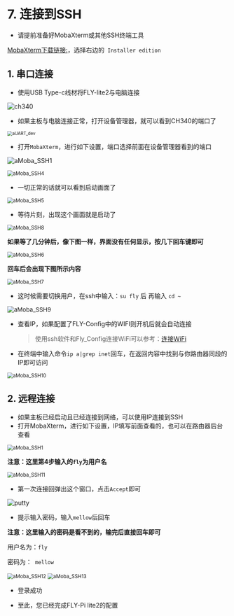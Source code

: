 

# 7. 连接到SSH

* 请提前准备好MobaXterm或其他SSH终端工具

[MobaXterm下载链接:](https://mobaxterm.mobatek.net/download-home-edition.html "点击即可跳转")，选择右边的`` Installer edition``

## 1. 串口连接

* 使用USB Type-c线材将FLY-lite2与电脑连接

![ch340](../../images/boards/fly_pi_lite2/ch340.png)

* 如果主板与电脑连接正常，打开设备管理器，就可以看到CH340的端口了

<img src="../../images/system/aUART_dev.png" alt="aUART_dev" style="zoom:70%;" />

* 打开``MobaXterm``，进行如下设置，端口选择前面在设备管理器看到的端口

![aMoba_SSH1](../../images/system/aMoba_SSH1.png)

<img src="../../images/system/aMoba_SSH4.png" alt="aMoba_SSH4" style="zoom:80%;" />

* 一切正常的话就可以看到启动画面了

<img src="../../images/system/aMoba_SSH5.png" alt="aMoba_SSH5" style="zoom:80%;" />



* 等待片刻，出现这个画面就是启动了

<img src="../../images/system/aMoba_SSH8.png" alt="aMoba_SSH8" style="zoom:80%;" />

​                    **如果等了几分钟后，像下图一样，界面没有任何显示，按几下回车键即可**

<img src="../../images/system/aMoba_SSH6.png" alt="aMoba_SSH6" style="zoom:80%;" />

**回车后会出现下图所示内容**

<img src="../../images/system/aMoba_SSH7.png" alt="aMoba_SSH7" style="zoom:80%;" />

* 这时候需要切换用户，在ssh中输入：``su fly`` 后 再输入 ``cd ~``

<img src="../../images/system/aMoba_SSH9.png" alt="aMoba_SSH9" style="zoom:95%;" />

* 查看IP，如果配置了FLY-Config中的WIFI则开机后就会自动连接

  > 使用ssh软件和Fly_Config连接WiFi可以参考：[连接WiFi](/board/fly_pi_v2/to_wifi "点击即可跳转")

* 在终端中输入命令```ip a|grep inet```回车，在返回内容中找到与你路由器同段的IP即可访问

<img src="../../images/system/aMoba_SSH10.png" alt="aMoba_SSH10" style="zoom:80%;" />



## 2. 远程连接

* 如果主板已经启动且已经连接到网络，可以使用IP连接到SSH
* 打开MobaXterm，进行如下设置，IP填写前面查看的，也可以在路由器后台查看

<img src="../../images/system/aMoba_SSH1.png" alt="aMoba_SSH1" style="zoom:80%;" />

**注意：这里第4步输入的``fly``为用户名**

<img src="../../images/system/aMoba_SSH11.png" alt="aMoba_SSH11" style="zoom:80%;" />



* 第一次连接回弹出这个窗口，点击``Accept``即可

![putty](../../images/system/ssh7.png ":no-zooom")

* 提示输入密码，输入```mellow```后回车

**注意：这里输入的密码是看不到的，输完后直接回车即可**

用户名为：``fly`` 

密码为：`` mellow``

<img src="../../images/system/aMoba_SSH12.png" alt="aMoba_SSH12" style="zoom:80%;" />

<img src="../../images/system/aMoba_SSH13.png" alt="aMoba_SSH13" style="zoom:80%;" />

* 登录成功

* 至此，您已经完成FLY-Pi lite2的配置

